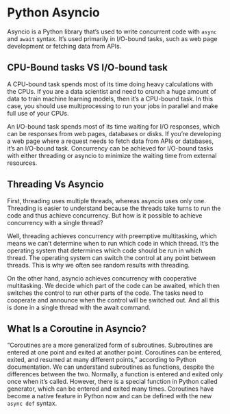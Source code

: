 # Python Asyncio

Asyncio is a Python library that’s used to write concurrent code with `async` and `await` syntax. It’s used primarily in I/O-bound tasks, such as web page development or fetching data from APIs.

## CPU-Bound tasks VS I/O-bound task

A CPU-bound task spends most of its time doing heavy calculations with the CPUs. If you are a data scientist and need to crunch a huge amount of data to train machine learning models, then it’s a CPU-bound task. In this case, you should use multiprocessing to run your jobs in parallel and make full use of your CPUs.

An I/O-bound task spends most of its time waiting for I/O responses, which can be responses from web pages, databases or disks. If you’re developing a web page where a request needs to fetch data from APIs or databases, it’s an I/O-bound task. Concurrency can be achieved for I/O-bound tasks with either threading or asyncio to minimize the waiting time from external resources.


## Threading Vs Asyncio

First, threading uses multiple threads, whereas asyncio uses only one. Threading is easier to understand because the threads take turns to run the code and thus achieve concurrency. But how is it possible to achieve concurrency with a single thread?

Well, threading achieves concurrency with preemptive multitasking, which means we can’t determine when to run which code in which thread. It’s the operating system that determines which code should be run in which thread. The operating system can switch the control at any point between threads. This is why we often see random results with threading. 

On the other hand, asyncio achieves concurrency with cooperative multitasking. We decide which part of the code can be awaited, which then switches the control to run other parts of the code. The tasks need to cooperate and announce when the control will be switched out. And all this is done in a single thread with the await command. 

## What Is a Coroutine in Asyncio?

“Coroutines are a more generalized form of subroutines. Subroutines are entered at one point and exited at another point. Coroutines can be entered, exited, and resumed at many different points,”  according to Python documentation.
We can understand subroutines as functions, despite the differences between the two. Normally, a function is entered and exited only once when it’s called. However, there is a special function in Python called generator, which can be entered and exited many times.
Coroutines have become a native feature in Python now and can be defined with the new `async def` syntax. 